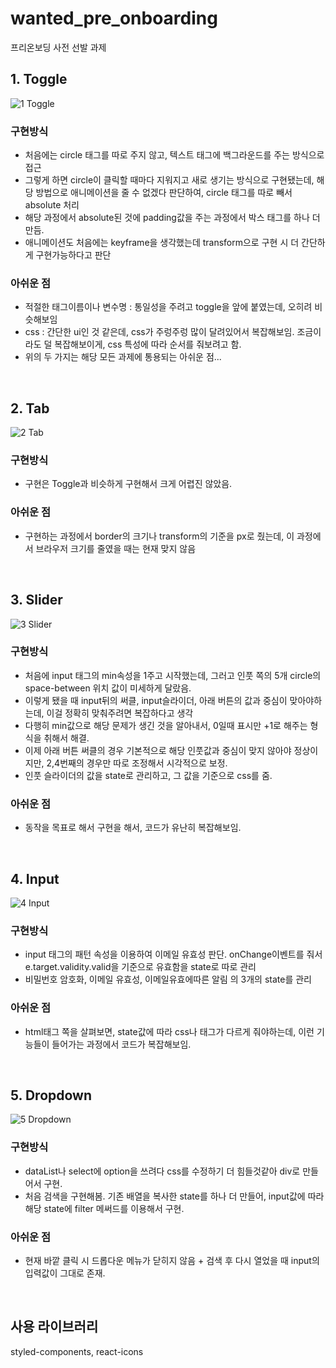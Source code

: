 
# wanted_pre_onboarding

프리온보딩 사전 선발 과제

## 1. Toggle


![1 Toggle](https://user-images.githubusercontent.com/89131236/164971362-dec23623-4212-40ea-9b6f-ef7f3332ac6d.gif)

### 구현방식
+ 처음에는 circle 태그를 따로 주지 않고, 텍스트 태그에 백그라운드를 주는 방식으로 접근
+ 그렇게 하면 circle이 클릭할 때마다 지워지고 새로 생기는 방식으로 구현됐는데, 해당 방법으로 애니메이션을 줄 수 없겠다 판단하여, circle 태그를 따로 빼서 absolute 처리
+ 해당 과정에서 absolute된 것에 padding값을 주는 과정에서 박스 태그를 하나 더 만듬.
+ 애니메이션도 처음에는 keyframe을 생각했는데 transform으로 구현 시 더 간단하게 구현가능하다고 판단

### 아쉬운 점
+ 적절한 태그이름이나 변수명 : 통일성을 주려고 toggle을 앞에 붙였는데, 오히려 비슷해보임
+ css : 간단한 ui인 것 같은데, css가 주렁주렁 많이 달려있어서 복잡해보임. 조금이라도 덜 복잡해보이게, css 특성에 따라 순서를 줘보려고 함.
+ 위의 두 가지는 해당 모든 과제에 통용되는 아쉬운 점...

<br>

## 2. Tab

![2 Tab](https://user-images.githubusercontent.com/89131236/164971371-8bdd8d4d-3f1f-4873-be0f-2a0f5ee35807.gif)

### 구현방식
+ 구현은 Toggle과 비슷하게 구현해서 크게 어렵진 않았음.

### 아쉬운 점
+ 구현하는 과정에서 border의 크기나 transform의 기준을 px로 줬는데, 이 과정에서 브라우저 크기를 줄였을 때는 현재 맞지 않음

<br>

## 3. Slider

![3 Slider](https://user-images.githubusercontent.com/89131236/164971414-4d1aca8f-1923-4eec-aa12-d580b350d628.gif)


### 구현방식
+ 처음에 input 태그의 min속성을 1주고 시작했는데, 그러고 인풋 쪽의 5개 circle의 space-between 위치 값이 미세하게 달랐음.
+ 이렇게 됐을 때 input뒤의 써클, input슬라이더, 아래 버튼의 값과 중심이 맞아야하는데, 이걸 정확히 맞춰주려면 복잡하다고 생각
+ 다행히 min값으로 해당 문제가 생긴 것을 알아내서, 0일때 표시만 +1로 해주는 형식을 취해서 해결.
+ 이제 아래 버튼 써클의 경우 기본적으로 해당 인풋값과 중심이 맞지 않아야 정상이지만, 2,4번째의 경우만 따로 조정해서 시각적으로 보정.
+ 인풋 슬라이더의 값을 state로 관리하고, 그 값을 기준으로 css를 줌.

### 아쉬운 점
+ 동작을 목표로 해서 구현을 해서, 코드가 유난히 복잡해보임.

<br>

## 4. Input


![4 Input](https://user-images.githubusercontent.com/89131236/164971386-b87b69e8-4ad4-4506-98ee-7967fcaa4c91.gif)



### 구현방식

+ input 태그의 패턴 속성을 이용하여 이메일 유효성 판단. onChange이벤트를 줘서 e.target.validity.valid을 기준으로 유효함을 state로 따로 관리
+ 비밀번호 암호화, 이메일 유효성, 이메일유효에따른 알림 의 3개의 state를 관리

### 아쉬운 점

+ html태그 쪽을 살펴보면, state값에 따라 css나 태그가 다르게 줘야하는데, 이런 기능들이 들어가는 과정에서 코드가 복잡해보임.

<br>

## 5. Dropdown


![5 Dropdown](https://user-images.githubusercontent.com/89131236/164971395-3dd9761c-cd5f-41b5-b3c7-7bd0990d9a80.gif)



### 구현방식

+ dataList나 select에 option을 쓰려다 css를 수정하기 더 힘들것같아 div로 만들어서 구현.
+ 처음 검색을 구현해봄. 기존 배열을 복사한 state를 하나 더 만들어, input값에 따라 해당 state에 filter 메써드를 이용해서 구현.

### 아쉬운 점

+ 현재 바깥 클릭 시 드롭다운 메뉴가 닫히지 않음 + 검색 후 다시 열었을 때 input의 입력값이 그대로 존재.

<br>

## 사용 라이브러리
styled-components, react-icons
